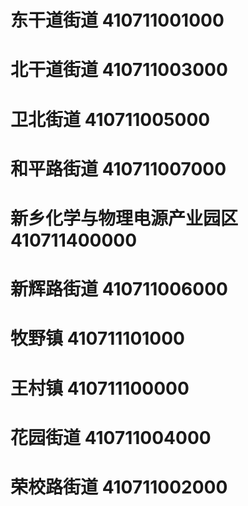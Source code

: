 # 东干道街道 410711001000
# 北干道街道 410711003000
# 卫北街道 410711005000
# 和平路街道 410711007000
# 新乡化学与物理电源产业园区 410711400000
# 新辉路街道 410711006000
# 牧野镇 410711101000
# 王村镇 410711100000
# 花园街道 410711004000
# 荣校路街道 410711002000
